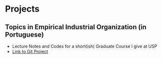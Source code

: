 # Projects

## Topics in Empirical Industrial Organization (in Portuguese)

- Lecture Notes and Codes for a short(ish) Graduate Course I give at USP
- [Link to Git Project](https://github.com/claudiolucinda/Topics_EIO)

